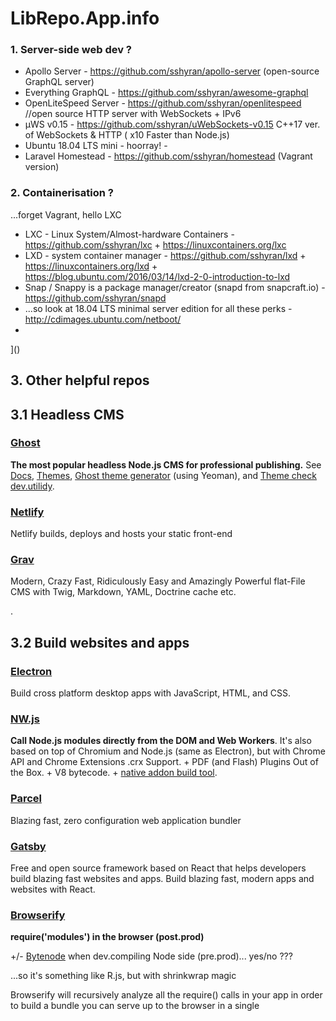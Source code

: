 # LibRepo.App.info

### 1. Server-side web dev ? 

* Apollo Server - https://github.com/sshyran/apollo-server (open-source GraphQL server) 
* Everything GraphQL -  https://github.com/sshyran/awesome-graphql
* OpenLiteSpeed Server - https://github.com/sshyran/openlitespeed   //open source HTTP server with WebSockets + IPv6
* µWS v0.15 - https://github.com/sshyran/uWebSockets-v0.15  C++17 ver. of WebSockets & HTTP ( x10 Faster than Node.js)
* Ubuntu 18.04 LTS mini - hoorray! - 
* Laravel Homestead - https://github.com/sshyran/homestead (Vagrant version) 


### 2. Containerisation ?  
...forget Vagrant, hello LXC

* LXC - Linux System/Almost-hardware Containers - https://github.com/sshyran/lxc + https://linuxcontainers.org/lxc
* LXD - system container manager - https://github.com/sshyran/lxd + https://linuxcontainers.org/lxd + https://blog.ubuntu.com/2016/03/14/lxd-2-0-introduction-to-lxd
* Snap / Snappy is a package manager/creator (snapd from snapcraft.io) - https://github.com/sshyran/snapd
* ...so look at 18.04 LTS minimal server edition for all these perks - http://cdimages.ubuntu.com/netboot/
*
]()


## 3. Other helpful repos  

## 3.1 Headless CMS

### [Ghost](https://github.com/sshyran/Ghost)
**The most popular headless Node.js CMS for professional publishing.**
See [Docs](https://ghost.org/docs/), [Themes]( https://docs.ghost.org/api/handlebars-themes/), [Ghost theme generator](https://github.com/sshyran/generator-ghost) (using Yeoman), and [Theme check dev.utilidy](https://gscan.ghost.org). 

### [Netlify](https://github.com/netlify)
Netlify builds, deploys and hosts your static front-end

### [Grav](https://github.com/sshyran/grav)
Modern, Crazy Fast, Ridiculously Easy and Amazingly Powerful flat-File CMS with Twig, Markdown, YAML, Doctrine cache etc. 

.

## 3.2 Build websites and apps

### [Electron](https://github.com/electron) 
Build cross platform desktop apps with JavaScript, HTML, and CSS.

### [NW.js](https://github.com/sshyran/nw.js)
**Call Node.js modules directly from the DOM and Web Workers**. It's also based on top of Chromium and Node.js (same as Electron), but with Chrome API and Chrome Extensions .crx Support. + PDF (and Flash) Plugins Out of the Box. + V8 bytecode. + [native addon build tool](https://github.com/sshyran/nw-gyp).

### [Parcel](https://github.com/sshyran/parcel)
Blazing fast, zero configuration web application bundler


### [Gatsby](https://github.com/sshyran/gatsby)
Free and open source framework based on React that helps developers build blazing fast websites and apps. Build blazing fast, modern apps and websites with React.

### [Browserify](https://github.com/sshyran/browserify)
**require('modules') in the browser (post.prod)**

   +/- [Bytenode](github.com/sshyran/bytenode)  when dev.compiling Node side (pre.prod)... yes/no ???

...so it's something like R.js, but with shrinkwrap magic

Browserify will recursively analyze all the require() calls in your app in order to build a bundle you can serve up to the browser in a single <script> tag. So you can use a node-style require() to organize/shrinkwrap your browser code, and even load modules installed by 'npm install'.


### [Lerna](https://github.com/sshyran/lerna)
**Managing JavaScript projects with multiple packages.** 
Lerna is a tool that optimizes the workflow around managing multi-package repositories with git and npm.

Splitting up large codebases into separate independently versioned packages is extremely useful for code sharing. However, making changes across many repositories is messy and difficult to track, and testing across repositories gets complicated really fast.


## IDE

### [CodeSandbox](https://github.com/sshyran/codesandbox-client)
Online IDE, Application & code editor, tailored for web application development.

### [StackBlitz](https://github.com/sshyran/stackblitz-core)
Online IDE. Your local env, now in the browser.









=============================================================================

]()

Emm ...uh, Accounting under Linux ? Are you sure ?!...


Openbravo... vs redmine

Fork of OpenBravo POS v2.30.2 - https://github.com/sshyran/OpenBravoPOS_2.30.2

1Cv77 on win + local net multilogin via...


p.s. - look here, this man rocks https://github.com/chentsulin



https://github.com/sshyran/storybook

https://github.com/sshyran/parsedown-party

https://wordpress.org/plugins/better-search-replace/

https://wordpress.org/plugins/wp-migrate-db/

https://wppusher.com/features



